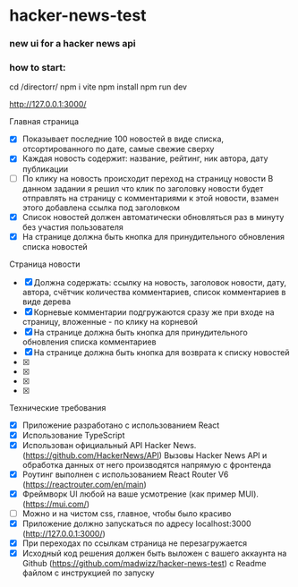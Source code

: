 # hacker-news-test

### new ui for a hacker news api

### how to start:
cd /directorr/
npm i vite
npm install
npm run dev

http://127.0.0.1:3000/

Главная страница
- [x] Показывает последние 100 новостей в виде списка, отсортированного по дате, самые свежие сверху
- [x] Каждая новость содержит: название, рейтинг, ник автора, дату публикации
- [ ] По клику на новость происходит переход на страницу новости
  В данном задании я решил что клик по заголовку новости будет отправлять на страницу с комментариями к этой новости, взамен этого добавлена ссылка под заголовком
- [x] Список новостей должен автоматически обновляться раз в минуту без участия пользователя
- [x] На странице должна быть кнопка для принудительного обновления списка новостей

Страница новости
- [x] Должна содержать: ссылку на новость, заголовок новости, дату, автора, счётчик количества комментариев, список комментариев в виде дерева
- [x] Корневые комментарии подгружаются сразу же при входе на страницу, вложенные - по клику на корневой
- [x] На странице должна быть кнопка для принудительного обновления списка комментариев
- [x] На странице должна быть кнопка для возврата к списку новостей
- [x]
- [x]
- [x]
- [x]


Технические требования
- [x] Приложение разработано с использованием React 
- [x] Использование TypeScript
- [x] Использован официальный API Hacker News. (https://github.com/HackerNews/API) Вызовы Hacker News API и обработка данных от него производятся напрямую с фронтенда
- [x] Роутинг выполнен с использованием React Router V6 (https://reactrouter.com/en/main)
- [x] Фреймворк UI любой на ваше усмотрение (как пример MUI). (https://mui.com/)
- [ ] Можно и на чистом css, главное, чтобы было красиво
- [x] Приложение должно запускаться по адресу localhost:3000 (http://127.0.0.1:3000/)
- [x] При переходах по ссылкам страница не перезагружается
- [x] Исходный код решения должен быть выложен с вашего аккаунта на Github (https://github.com/madwizz/hacker-news-test) с Readme файлом с инструкцией по запуску
